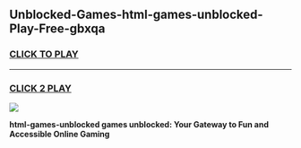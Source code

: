 
## Unblocked-Games-html-games-unblocked-Play-Free-gbxqa
<h3>
<a href="https://premium76.site?title=html-games-unblocked&ref=15A">CLICK TO PLAY</a></h3>
<hr>

<h3>
<a href="https://premium76.site?title=html-games-unblocked&ref=15A">CLICK 2 PLAY</a>
  
</h3>

<a href="https://premium76.site?title=html-games-unblocked&ref=15A"><img src="https://clearcache.store/games.png"></a>


**html-games-unblocked games unblocked: Your Gateway to Fun and Accessible Online Gaming**
